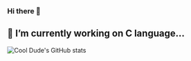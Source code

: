 ### Hi there 👋
## 🔭 I’m currently working on C language...

![Cool Dude's GitHub stats](https://github-readme-stats.vercel.app/api?username=linuxdecoded&theme=github_dark&show_icons=true)

<!--
**LinuxDecoded/LinuxDecoded** is a ✨ _special_ ✨ repository because its `README.md` (this file) appears on your GitHub profile.

Here are some ideas to get you started:

- 🔭 I’m currently working on ...
- 🌱 I’m currently learning ...
- 👯 I’m looking to collaborate on ...
- 🤔 I’m looking for help with ...
- 💬 Ask me about ...
- 📫 How to reach me: ...
- 😄 Pronouns: ...
- ⚡ Fun fact: ...
-->
